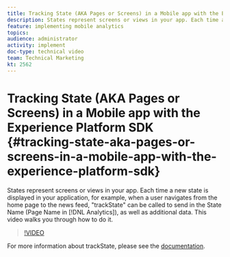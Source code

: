 ```yaml
---
title: Tracking State (AKA Pages or Screens) in a Mobile app with the Experience Platform SDK
description: States represent screens or views in your app. Each time a new state is displayed in your application, for example, when a user navigates from the home page to the news feed, "trackState" can be called to send in the State Name (Page Name in Analytics), as well as addiitonal data. This video walks you through how to do it.
feature: implementing mobile analytics
topics: 
audience: administrator
activity: implement
doc-type: technical video
team: Technical Marketing
kt: 2562
---
```


# Tracking State (AKA Pages or Screens) in a Mobile app with the Experience Platform SDK {#tracking-state-aka-pages-or-screens-in-a-mobile-app-with-the-experience-platform-sdk}

States represent screens or views in your app. Each time a new state is displayed in your application, for example, when a user navigates from the home page to the news feed, "trackState" can be called to send in the State Name (Page Name in [!DNL Analytics]), as well as additional data. This video walks you through how to do it.

>[!VIDEO](https://video.tv.adobe.com/v/26260/?quality=12)

For more information about trackState, please see the [documentation](https://aep-sdks.gitbook.io/docs/using-mobile-extensions/mobile-core/configuration-reference/mobile-core-api-reference).
